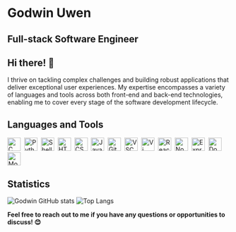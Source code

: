 # Godwin Uwen

## **Full-stack Software Engineer**

## Hi there! 👋

 I thrive on tackling complex challenges and building robust applications that deliver exceptional user experiences. My expertise encompasses a variety of languages and tools across both front-end and back-end technologies, enabling me to cover every stage of the software development lifecycle.

## Languages and Tools

<img src="https://upload.wikimedia.org/wikipedia/commons/thumb/1/19/C_Logo.png/30px-C_Logo.png" alt="C Logo" width="30" height="30">&nbsp;&nbsp;<img src="https://upload.wikimedia.org/wikipedia/commons/thumb/c/c3/Python-logo-notext.svg/30px-Python-logo-notext.svg.png" alt="Python Logo" width="30" height="30">&nbsp;&nbsp;<img src="https://upload.wikimedia.org/wikipedia/commons/thumb/3/35/Tux.svg/30px-Tux.svg.png" alt="Shell Logo" width="30" height="30">&nbsp;&nbsp;<img src="https://upload.wikimedia.org/wikipedia/commons/thumb/6/61/HTML5_logo_and_wordmark.svg/30px-HTML5_logo_and_wordmark.svg.png" alt="HTML Logo" width="30" height="30">&nbsp;&nbsp;<img src="https://upload.wikimedia.org/wikipedia/commons/thumb/d/d5/CSS3_logo_and_wordmark.svg/30px-CSS3_logo_and_wordmark.svg.png" alt="CSS Logo" width="30" height="30">&nbsp;&nbsp;<img src="https://upload.wikimedia.org/wikipedia/commons/thumb/6/6a/JavaScript-logo.png/30px-JavaScript-logo.png" alt="JavaScript Logo" width="30" height="30">&nbsp;&nbsp;<img src="https://upload.wikimedia.org/wikipedia/commons/thumb/e/e0/Git-logo.svg/30px-Git-logo.svg.png" alt="Git Logo" width="30" height="30">&nbsp;&nbsp;<img src="https://upload.wikimedia.org/wikipedia/commons/thumb/9/9a/Visual_Studio_Code_1.35_icon.svg/30px-Visual_Studio_Code_1.35_icon.svg.png" alt="VSCode Logo" width="30" height="30">&nbsp;&nbsp;<img src="https://upload.wikimedia.org/wikipedia/commons/thumb/9/9f/Vimlogo.svg/30px-Vimlogo.svg.png" alt="Vi Logo" width="30" height="30">&nbsp;&nbsp;<img src="https://upload.wikimedia.org/wikipedia/commons/thumb/a/a7/React-icon.svg/30px-React-icon.svg.png" alt="React Logo" width="30" height="30">&nbsp;&nbsp;<img src="https://upload.wikimedia.org/wikipedia/commons/thumb/d/d9/Node.js_logo.svg/30px-Node.js_logo.svg.png" alt="Node.js Logo" width="30" height="30">&nbsp;&nbsp;<img src="https://upload.wikimedia.org/wikipedia/commons/thumb/6/64/Expressjs.png/30px-Expressjs.png" alt="Express.js Logo" width="30" height="30">&nbsp;&nbsp;<img src="https://upload.wikimedia.org/wikipedia/commons/thumb/4/4e/Docker_%28container_engine%29_logo.svg/30px-Docker_%28container_engine%29_logo.svg.png" alt="Docker Logo" width="30" height="30">&nbsp;&nbsp;<img src="https://upload.wikimedia.org/wikipedia/commons/thumb/9/93/MongoDB_Logo.svg/30px-MongoDB_Logo.svg.png" alt="MongoDB Logo" width="30" height="30">

## Statistics

 ![Godwin GitHub stats](https://github-readme-stats.vercel.app/api?username=uwen-godwin&show_icons=true&theme=radical)
![Top Langs](https://github-readme-stats.vercel.app/api/top-langs/?username=uwen-godwin&layout=compact&theme=radical)
  
**Feel free to reach out to me if you have any questions or opportunities to discuss! 😊**

